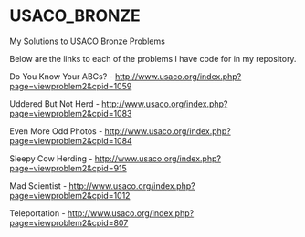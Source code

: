 # USACO_BRONZE
My Solutions to USACO Bronze Problems

Below are the links to each of the problems I have code for in my repository.

Do You Know Your ABCs? - http://www.usaco.org/index.php?page=viewproblem2&cpid=1059 


Uddered But Not Herd - http://www.usaco.org/index.php?page=viewproblem2&cpid=1083


Even More Odd Photos - http://www.usaco.org/index.php?page=viewproblem2&cpid=1084

Sleepy Cow Herding - http://www.usaco.org/index.php?page=viewproblem2&cpid=915

Mad Scientist -  http://www.usaco.org/index.php?page=viewproblem2&cpid=1012

Teleportation - http://www.usaco.org/index.php?page=viewproblem2&cpid=807


